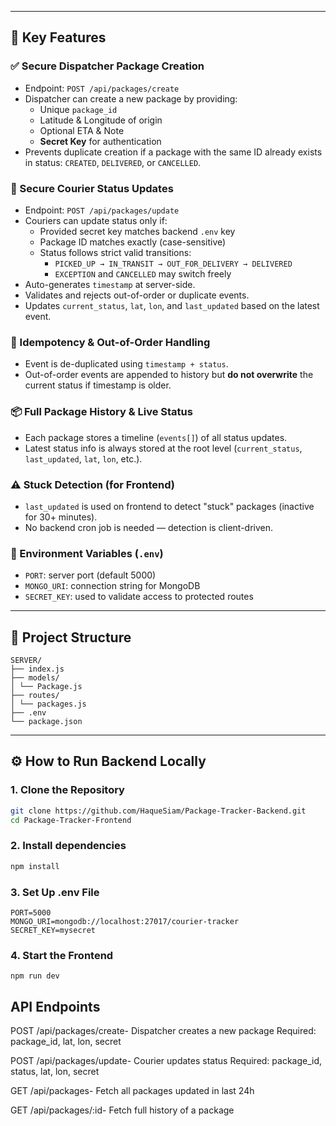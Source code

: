 
---

## 📌 Key Features

### ✅ Secure Dispatcher Package Creation
- Endpoint: `POST /api/packages/create`
- Dispatcher can create a new package by providing:
  - Unique `package_id`
  - Latitude & Longitude of origin
  - Optional ETA & Note
  - **Secret Key** for authentication
- Prevents duplicate creation if a package with the same ID already exists in status: `CREATED`, `DELIVERED`, or `CANCELLED`.

### 🔄 Secure Courier Status Updates
- Endpoint: `POST /api/packages/update`
- Couriers can update status only if:
  - Provided secret key matches backend `.env` key
  - Package ID matches exactly (case-sensitive)
  - Status follows strict valid transitions:
    - `PICKED_UP → IN_TRANSIT → OUT_FOR_DELIVERY → DELIVERED`
    - `EXCEPTION` and `CANCELLED` may switch freely
- Auto-generates `timestamp` at server-side.
- Validates and rejects out-of-order or duplicate events.
- Updates `current_status`, `lat`, `lon`, and `last_updated` based on the latest event.

### 🧠 Idempotency & Out-of-Order Handling
- Event is de-duplicated using `timestamp + status`.
- Out-of-order events are appended to history but **do not overwrite** the current status if timestamp is older.

### 📦 Full Package History & Live Status
- Each package stores a timeline (`events[]`) of all status updates.
- Latest status info is always stored at the root level (`current_status`, `last_updated`, `lat`, `lon`, etc.).

### ⚠️ Stuck Detection (for Frontend)
- `last_updated` is used on frontend to detect "stuck" packages (inactive for 30+ minutes).
- No backend cron job is needed — detection is client-driven.

### 🔐 Environment Variables (`.env`)
- `PORT`: server port (default 5000)
- `MONGO_URI`: connection string for MongoDB
- `SECRET_KEY`: used to validate access to protected routes


---


## 🧪 Project Structure
```
SERVER/
├── index.js
├── models/
│ └── Package.js
├── routes/
│ └── packages.js
├── .env
└── package.json

```


---

## ⚙️ How to Run Backend Locally

### 1. Clone the Repository

```bash
git clone https://github.com/HaqueSiam/Package-Tracker-Backend.git
cd Package-Tracker-Frontend
```
### 2. Install dependencies

```bash
npm install
```

### 3. Set Up .env File

```
PORT=5000
MONGO_URI=mongodb://localhost:27017/courier-tracker
SECRET_KEY=mysecret

```


### 4. Start the Frontend

```
npm run dev
```

## API Endpoints

POST /api/packages/create-
Dispatcher creates a new package
Required: package_id, lat, lon, secret

POST /api/packages/update-
Courier updates status
Required: package_id, status, lat, lon, secret

GET /api/packages-
Fetch all packages updated in last 24h

GET /api/packages/:id-
Fetch full history of a package
